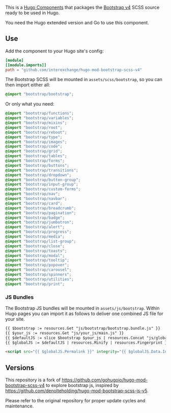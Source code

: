 This is a [Hugo Components](https://gohugo.io/hugo-modules/) that packages the [Bootstrap v4](https://getbootstrap.com/docs/4.4/getting-started/introduction/) SCSS source ready to be used in Hugo.

You need the Hugo extended version and Go to use this component.

## Use

Add the component to your Hugo site's config:

```toml
[module]
[[module.imports]]
path = "github.com/interexchange/hugo-mod-bootstrap-scss-v4"
```

The Bootstrap SCSS will be mounted in `assets/scss/bootstrap`, so you can then import either all:

```scss
@import "bootstrap/bootstrap";
```

Or only what you need:


```scss
@import "bootstrap/functions";
@import "bootstrap/variables";
@import "bootstrap/mixins";
@import "bootstrap/root";
@import "bootstrap/reboot";
@import "bootstrap/type";
@import "bootstrap/images";
@import "bootstrap/code";
@import "bootstrap/grid";
@import "bootstrap/tables";
@import "bootstrap/forms";
@import "bootstrap/buttons";
@import "bootstrap/transitions";
@import "bootstrap/dropdown";
@import "bootstrap/button-group";
@import "bootstrap/input-group";
@import "bootstrap/custom-forms";
@import "bootstrap/nav";
@import "bootstrap/navbar";
@import "bootstrap/card";
@import "bootstrap/breadcrumb";
@import "bootstrap/pagination";
@import "bootstrap/badge";
@import "bootstrap/jumbotron";
@import "bootstrap/alert";
@import "bootstrap/progress";
@import "bootstrap/media";
@import "bootstrap/list-group";
@import "bootstrap/close";
@import "bootstrap/toasts";
@import "bootstrap/modal";
@import "bootstrap/tooltip";
@import "bootstrap/popover";
@import "bootstrap/carousel";
@import "bootstrap/spinners";
@import "bootstrap/utilities";
@import "bootstrap/print";
```


### JS Bundles

The Bootstrap JS bundles will be mounted in `assets/js/bootstrap`. Within Hugo pages
you can import it as follows to deliver one combined JS file for your site.

```html
{{ $bootstrap := resources.Get "js/bootstrap/bootstrap.bundle.js" }}
{{ $your_js := resources.Get "js/your_js/main.js" }}
{{ $defaultJS := slice $bootstrap $your_js | resources.Concat "js/global.js" }}
{{ $globalJS := $defaultJS | resources.Minify | resources.Fingerprint }}

<script src="{{ $globalJS.Permalink }}" integrity="{{ $globalJS.Data.Integrity }}"></script>
```

## Versions

This repository is a fork of https://github.com/gohugoio/hugo-mod-bootstrap-scss-v4 to explore bootstrap js, inspired by https://github.com/denolteholding/hugo-mod-bootstrap-scss-js-v5.

Please refer to the original repository for proper update cycles and maintenance.
